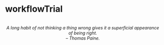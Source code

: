 # workflowTrial
<!-- QUOTE:START -->
<p align="center"><br><i>A long habit of not thinking a thing wrong gives it a superficial appearance of being right.</i><br><i>– Thomas Paine.</i><br></p>
<!-- QUOTE:END -->

